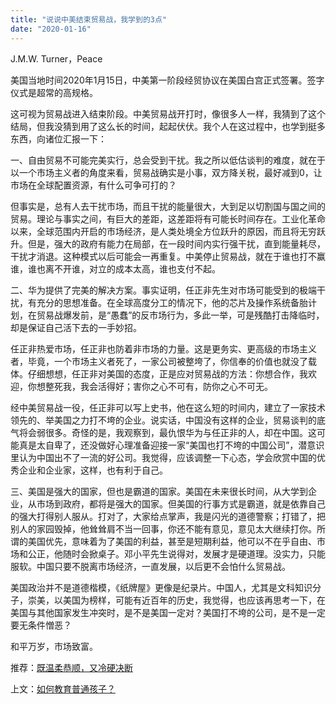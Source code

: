 ```yaml
---
title: "说说中美结束贸易战，我学到的3点"
date: "2020-01-16"
---
```


  

J.M.W. Turner，Peace

  

美国当地时间2020年1月15日，中美第一阶段经贸协议在美国白宫正式签署。签字仪式是超常的高规格。

  

这可视为贸易战进入结束阶段。中美贸易战开打时，像很多人一样，我猜到了这个结局，但我没猜到用了这么长的时间，起起伏伏。我个人在这过程中，也学到挺多东西，向诸位汇报一下：

  

一、自由贸易不可能完美实行，总会受到干扰。我之所以低估谈判的难度，就在于以一个市场主义者的角度来看，贸易战确实是小事，双方降关税，最好减到0，让市场在全球配置资源，有什么可争可打的？

  

但事实是，总有人去干扰市场，而且干扰的能量很大，大到足以切割国与国之间的贸易。理论与事实之间，有巨大的差距，这差距将有可能长时间存在。工业化革命以来，全球范围内开启的市场经济，是人类处境全方位跃升的原因，而且将无穷跃升。但是，强大的政府有能力在局部，在一段时间内实行强干扰，直到能量耗尽，干扰才消退。这种模式以后可能会一再重复。中美停止贸易战，就在于谁也打不赢谁，谁也离不开谁，对立的成本太高，谁也支付不起。

  

二、华为提供了完美的解决方案。事实证明，任正非先生对市场可能受到的极端干扰，有充分的思想准备。在全球高度分工的情况下，他的芯片及操作系统备胎计划，在贸易战爆发前，是“愚蠢”的反市场行为，多此一举，可是残酷打击降临时，却是保证自己活下去的一手妙招。

  

任正非热爱市场，任正非也防着非市场的力量。这是更务实、更高级的市场主义者，毕竟，一个市场主义者死了，一家公司被整垮了，你信奉的价值也就没了载体。仔细想想，任正非对美国的态度，正是应对贸易战的方法：你想合作，我欢迎，你想整死我，我会活得好；害你之心不可有，防你之心不可无。

  

经中美贸易战一役，任正非可以写上史书，他在这么短的时间内，建立了一家技术领先的、举美国之力打不垮的企业。说实话，中国没有这样的企业，贸易谈判的底气将会弱很多。奇怪的是，我观察到，最仇恨华为与任正非的人，却在中国。这可能真是太自卑了，还没做好心理准备迎接一家“美国也打不垮的中国公司”，潜意识里认为中国出不了一流的好公司。我觉得，应该调整一下心态，学会欣赏中国的优秀企业和企业家，这样，也有利于自己。

  

三、美国是强大的国家，但也是霸道的国家。美国在未来很长时间，从大学到企业，从市场到政府，都将是强大的国家。但美国的行事方式是霸道，就是依靠自己的强大打得别人服从。打对了，大家给点掌声，我是闪光的道德警察；打错了，把别人的家园毁掉，他耸耸肩不当一回事，你还不能有意见，意见太大继续打你。所谓的美国优先，意味着为了美国的利益，甚至是短期利益，他可以不在乎自由、市场和公正，他随时会掀桌子。邓小平先生说得对，发展才是硬道理。没实力，只能服软。中国只要不脱离市场经济，一直发展，以后更不会怕什么贸易战。

  

美国政治并不是道德楷模，《纸牌屋》更像是纪录片。中国人，尤其是文科知识分子，崇美，以美国为榜样，可能有近百年的历史，我觉得，也应该再思考一下，在美国与其他国家发生冲突时，是不是美国一定对？美国打不垮的公司，是不是一定要无条件憎恶？

  

和平万岁，市场致富。

  

推荐：[既温柔恭顺，又冷硬决断](http://mp.weixin.qq.com/s?__biz=MjM5NDU0Mjk2MQ==&mid=2651635237&idx=1&sn=9880c7645f4fd5ea5ec478b6718c00a4&chksm=bd7e3a3b8a09b32dd76d37592f0ebcc24990d8f6ac70e27e0c1af9d092149d600b7894495887&scene=21#wechat_redirect)

上文：[如何教育普通孩子？](http://mp.weixin.qq.com/s?__biz=MjM5NDU0Mjk2MQ==&mid=2651637152&idx=1&sn=5172f24d15593d48084f408d73860573&chksm=bd7e41be8a09c8a85fdef797230b919407f0d8ae299f3d6ceebd354e23fdc75be2d8fbf05f54&scene=21#wechat_redirect)

